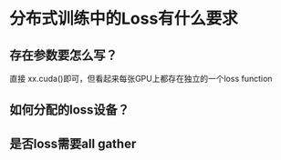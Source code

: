 # 分布式训练中的Loss有什么要求

## 存在参数要怎么写？
直接 xx.cuda()即可，但看起来每张GPU上都存在独立的一个loss function


## 如何分配的loss设备？



## 是否loss需要all gather